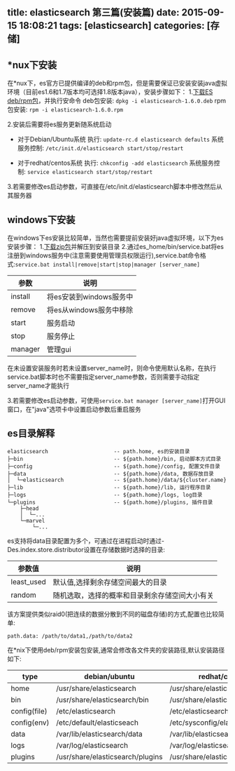 title: elasticsearch 第三篇(安装篇)
date: 2015-09-15 18:08:21
tags: [elasticsearch]
categories: [存储]
---

## *nux下安装 ##
在*nux下，es官方已提供编译的deb和rpm包，但是需要保证已安装安装java虚拟环境（目前es1.6和1.7版本均可选择1.8版本java），安装步骤如下：
1.[下载ES deb/rpm包](https://www.elastic.co/downloads/elasticsearch "elasticsearch")，并执行安命令
deb包安装: `dpkg -i elasticsearch-1.6.0.deb`
rpm包安装: `rpm -i elasticsearch-1.6.0.rpm`

2.安装后需要将es服务更新随系统启动
+ 对于Debian/Ubuntu系统
执行: `update-rc.d elasticsearch defaults`
系统服务控制: `/etc/init.d/elasticsearch start/stop/restart`

+ 对于redhat/centos系统
执行: `chkconfig -add elasticsearch`
系统服务控制: `service elasticsearch start/stop/restart`

3.若需要修改es启动参数，可直接在/etc/init.d/elasticsearch脚本中修改然后从其服务器

## windows下安装 ##
在windows下es安装比较简单，当然也需要提前安装好java虚拟环境，以下为es安装步骤：
1.[下载zip包](https://www.elastic.co/downloads/elasticsearch "elasticsearch")并解压到安装目录
2.通过es_home/bin/service.bat将es注册到windows服务中(注意需要使用管理员权限运行),service.bat命令格式:`service.bat install|remove|start|stop|manager [server_name]`

|参数|说明|
|----|----|
|install|将es安装到windows服务中|
|remove|将es从windows服务中移除|
|start|服务启动|
|stop|服务停止|
|manager|管理gui|

在未设置安装服务时若未设置server_name时，则命令使用默认名称，在执行service.bat脚本时也不需要指定server_name参数，否则需要手动指定server_name才能执行

3.若需要修改es启动参数，可使用`service.bat manager [server_name]`打开GUI窗口，在"java"选项卡中设置启动参数后重启服务

## es目录解释 ##
```
elasticsearch                     -- path.home, es的安装目录
├─bin                             -- ${path.home}/bin, 启动脚本方式目录
├─config                          -- ${path.home}/config, 配置文件目录
├─data                            -- ${path.home}/data, 数据存放目录
│  └─elasticsearch                -- ${path.home}/data/${cluster.name}
├─lib                             -- ${path.home}/lib, 运行程序目录
├─logs                            -- ${path.home}/logs, log目录 
└─plugins                         -- ${path.home}/plugins, 插件目录
    ├─head
    │  └─...
    └─marvel
        └─...

```

es支持将data目录配置为多个，可通过在进程启动时通过-Des.index.store.distributor设置在存储数据时选择的目录:

|参数值|说明|
|------|----|
|least_used|默认值,选择剩余存储空间最大的目录|
|random|随机选取，选择的概率和目录剩余存储空间大小有关|

该方案提供类似raid0(把连续的数据分散到不同的磁盘存储)的方式,配置也比较简单:
```
path.data: /path/to/data1,/path/to/data2
```

在*nix下使用deb/rpm安装包安装,通常会修改各文件夹的安装路径,默认安装路径如下:

|type|debian/ubuntu|redhat/centos|
|----|-------------|-------------|
|home|/usr/share/elasticsearch|/usr/share/elasticsearch|
|bin|/usr/share/elasticsearch/bin|/usr/share/elasticsearch/bin|
|config(file)|/etc/elasticsearch|/etc/elasticsearch|
|config(env)|/etc/default/elasticseach|/etc/sysconfig/elasticseach|
|data|/var/lib/elasticsearch/data|/var/lib/elasticsearch|
|logs|/var/log/elasticsearch|/var/log/elasticsearch|
|plugins|/usr/share/elasticsearch/plugins|/usr/share/elasticsearch/plugins|